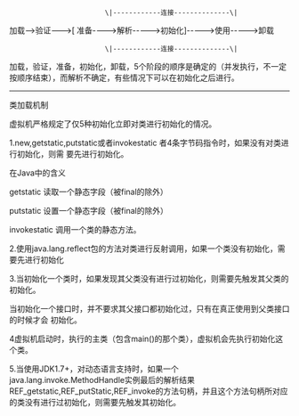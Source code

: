                             \|------------连接--------------\|

加载--&gt;验证---&gt;\[ 准备----&gt;解析-----&gt;初始化\]-----&gt;使用-----&gt;卸载

                            \|------------连接--------------\|

加载，验证，准备，初始化，卸载，5个阶段的顺序是确定的（并发执行，不一定按顺序结束），而解析不确定，有些情况下可以在初始化之后进行。

---

类加载机制

虚拟机严格规定了仅5种初始化立即对类进行初始化的情况。

 1.new,getstatic,putstatic或者invokestatic 者4条字节码指令时，如果没有对类进行初始化，则需 要先进行初始化。

在Java中的含义

getstatic 读取一个静态字段（被final的除外）

putstatic 设置一个静态字段（被final的除外）

invokestatic 调用一个类的静态方法。

 2.使用java.lang.reflect包的方法对类进行反射调用，如果一个类没有初始化，需要先进行初始化

 3.当初始化一个类时，如果发现其父类没有进行过初始化，则需要先触发其父类的初始化。

 当初始化一个接口时，并不要求其父接口都初始化过，只有在真正使用到父类接口的时候才会 初始化。

4虚拟机启动时，执行的主类（包含main\(\)的那个类），虚拟机会先执行初始化这个类。

5.当使用JDK1.7+，对动态语言支持时，如果一个java.lang.invoke.MethodHandle实例最后的解析结果REF\_getstatic,REF\_putStatic,REF\_invoke的方法句柄，并且这个方法句柄所对应的类没有进行过初始化，则需要先触发其初始化。

  


